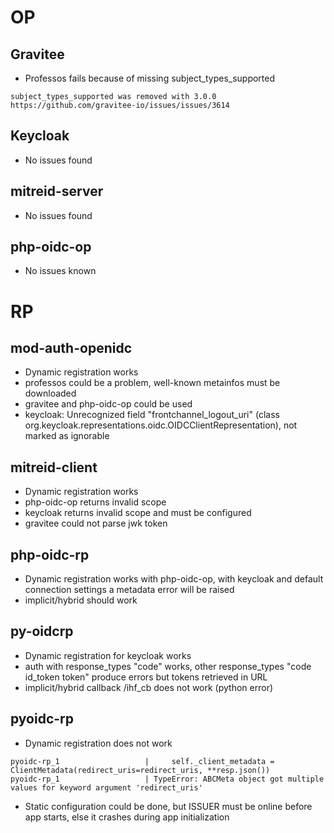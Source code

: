 # OP

## Gravitee 
* Professos fails because of missing subject_types_supported
``` 
subject_types_supported was removed with 3.0.0
https://github.com/gravitee-io/issues/issues/3614
```

## Keycloak

* No issues found

## mitreid-server

* No issues found

## php-oidc-op

* No issues known



RP
========================================================================================================================

## mod-auth-openidc
* Dynamic registration works
* professos could be a problem, well-known metainfos must be downloaded
* gravitee and php-oidc-op could be used 
* keycloak: Unrecognized field "frontchannel_logout_uri" (class org.keycloak.representations.oidc.OIDCClientRepresentation), not marked as ignorable

## mitreid-client

* Dynamic registration works
* php-oidc-op returns invalid scope
* keycloak returns invalid scope and must be configured
* gravitee could not parse jwk token

## php-oidc-rp

* Dynamic registration works with php-oidc-op, with keycloak and default connection settings a metadata error will be raised
* implicit/hybrid should work

## py-oidcrp

* Dynamic registration for keycloak works
* auth with response_types "code" works, other response_types "code id_token token" produce errors but tokens retrieved in URL
* implicit/hybrid callback /ihf_cb does not work (python error)

## pyoidc-rp

* Dynamic registration does not work
```
pyoidc-rp_1                   |     self._client_metadata = ClientMetadata(redirect_uris=redirect_uris, **resp.json())
pyoidc-rp_1                   | TypeError: ABCMeta object got multiple values for keyword argument 'redirect_uris'
```
* Static configuration could be done, but ISSUER must be online before app starts, else it crashes during app initialization
